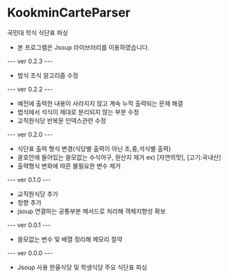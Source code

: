 # KookminCarteParser
국민대 학식 식단표 파싱

* 본 프로그램은 Jsoup 라이브러리를 이용하였습니다.

--- ver 0.2.3 ---
* 법식 조식 알고리즘 수정

--- ver 0.2.2 ---
* 예전에 출력한 내용이 사라지지 않고 계속 누적 출력되는 문제 해결
* 법식에서 석식이 제대로 분리되지 않는 부분 수정
* 교직원식당 반복문 인덱스관련 수정

--- ver 0.2.0 ---
* 식단표 출력 형식 변경(식당별 출력이 아닌 조,중,석식별 출력)
* 괄호안에 들어있는 쓸모없는 수식어구, 원산지 제거 ex) [자연의맛], [고기:국내산]
* 출력형식 변화에 따른 불필요한 변수 제거

--- ver 0.1.0 ---
* 교직원식당 추가
* 청향 추가
* jsoup 연결하는 공통부분 메서드로 처리해 객체지향성 확보

--- ver 0.0.1 ---
* 쓸모없는 변수 및 배열 정리해 메모리 절약

--- ver 0.0.0 ---
* Jsoup 사용 한울식당 및 학생식당 주요 식단표 파싱

